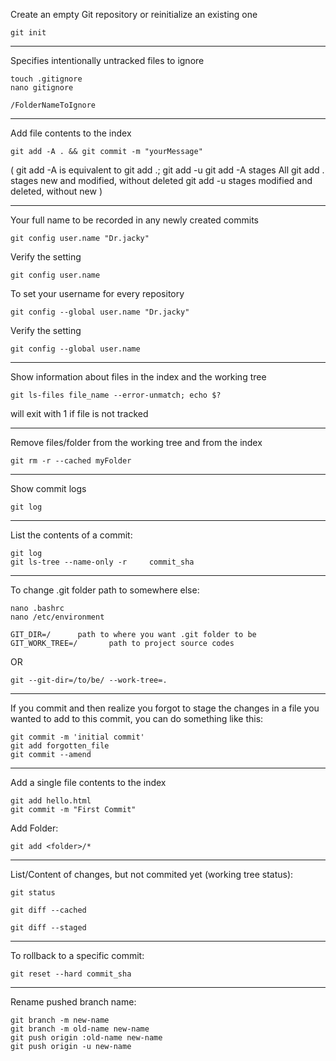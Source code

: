 Create an empty Git repository or reinitialize an existing one
```
git init
```
__________
Specifies intentionally untracked files to ignore
```
touch .gitignore
nano gitignore

/FolderNameToIgnore
```
__________
Add file contents to the index
```
git add -A . && git commit -m "yourMessage"
```

(
git add -A is equivalent to  git add .; git add -u
git add -A stages All
git add . stages new and modified, without deleted
git add -u stages modified and deleted, without new
)
__________
Your full name to be recorded in any newly created commits
```
git config user.name "Dr.jacky"
```
Verify the setting
```
git config user.name
```
To set your username for every repository
```
git config --global user.name "Dr.jacky"
```
Verify the setting
```
git config --global user.name
```
__________
Show information about files in the index and the working tree
```
git ls-files file_name --error-unmatch; echo $?
```
will exit with 1 if file is not tracked
__________
Remove files/folder from the working tree and from the index
```
git rm -r --cached myFolder
```
__________
Show commit logs
```
git log
```
__________
List the contents of a commit:
```
git log
git ls-tree --name-only -r     commit_sha
```
__________
To change .git folder path to somewhere else:
```
nano .bashrc
nano /etc/environment

GIT_DIR=/      path to where you want .git folder to be
GIT_WORK_TREE=/       path to project source codes
```
OR
```
git --git-dir=/to/be/ --work-tree=.
```
__________
If you commit and then realize you forgot to stage the changes in a file you wanted to add to this commit, you can do something like this:
```
git commit -m 'initial commit'
git add forgotten_file
git commit --amend
```
__________
Add a single file contents to the index
```
git add hello.html
git commit -m "First Commit"
```
Add Folder:
```
git add <folder>/*
```
__________
List/Content of changes, but not commited yet (working tree status):
```
git status
```
```
git diff --cached
```
```
git diff --staged
```
_______________________________________________________

To rollback to a specific commit:
```
git reset --hard commit_sha
```
_______________________________________________________
Rename pushed branch name:
```
git branch -m new-name
git branch -m old-name new-name
git push origin :old-name new-name
git push origin -u new-name

```
